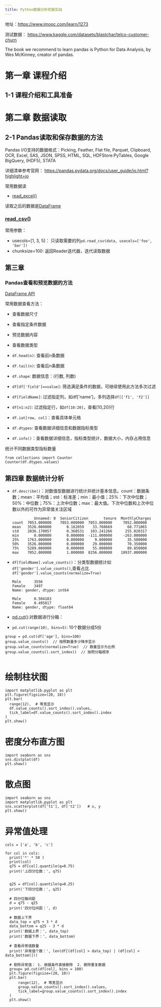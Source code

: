 ```yaml
---
title: Python数据分析挖掘实战
---
```


地址：https://www.imooc.com/learn/1273

测试数据： https://www.kaggle.com/datasets/blastchar/telco-customer-churn

The book we recommend to learn pandas is Python for Data Analysis, by Wes McKinney, creator of pandas.

# 第一章 课程介绍

## 1-1 课程介绍和工具准备

# 第二章 数据读取

## 2-1 Pandas读取和保存数据的方法

Pandas I/O支持的数据格式：Picking, Feather, Flat file, Parquet, Clipboard, OCR, Excel, SAS, JSON, SPSS, HTML, SQL, HDFStore:PyTables, Google BigQuery, (HDF5), STATA

详细清单参考官网： https://pandas.pydata.org/docs/user_guide/io.html?highlight=io

常用数据读
- [read_excel()](https://pandas.pydata.org/docs/user_guide/io.html?highlight=io#io-excel-reader)

读取之后的数据是[DataFrame](https://pandas.pydata.org/docs/reference/api/pandas.DataFrame.columns.html)

### [read_csv()](https://pandas.pydata.org/docs/reference/api/pandas.read_csv.html)

常用参数：
- usecols=[1, 3, 5]： 只读取需要的列`pd.read_csv(data, usecols=['foo', 'bar'])`
- chunksize=100: 返回Reader迭代器，迭代读取数据


 ## 第三章

 ### Pandas查看和预览数据的方法

 [DataFrame API](https://pandas.pydata.org/docs/reference/frame.html)

 常用数据查看方法：

 - 查看数据尺寸
 - 查看指定条件数据
 - 预览数据内容
 - 查看数据类型

- `df.head(n)`: 查看前n条数据
- `df.tail(n)`: 查看后n条数据
- `df.shape`: 数据信息：(行数, 列数)
- `df[df['field']==value]`: 筛选满足条件的数据，可继续使用此方法多次过滤
- `df[fieldName]`: 过滤指定列，如df['name']，多列选择`df[['f1', 'f2']]`
- `df[n1:n2]`: 过滤指定行，如`df[10:20]`，查看[10,20)行
- `df.iat[row, col]`：查看具体单元格
- `df.dtypes`: 查看数据详细信息和数据指标类型
- `df.info()`：查看数据详细信息，指标类型统计，数据大小，内存占用信息

统计不同数据类型指标数量
```
from collections import Counter
Counter(df.dtypes.values)
```

## 第四章 数据统计分析

- `df.describe()`：对数值型数据进行统计并统计基本信息。count：数据条数；mean：平均值；std：标准差；min：最小值；25%：下次中位数； 50%：中位数；75%：上次中位数；max：最大值。下次中位数和上次中位数以外的可作为异常值关注区域

  ```
            Unnamed: 0  SeniorCitizen       tenure  MonthlyCharges
  count  7053.000000    7053.000000  7053.000000     7052.000000
  mean   3526.000000       0.162059    33.760669       68.771065
  std    2036.170057       0.368531   103.241266      255.020317
  min       0.000000       0.000000  -111.000000     -263.000000
  25%    1763.000000       0.000000     9.000000       35.500000
  50%    3526.000000       0.000000    29.000000       70.350000
  75%    5289.000000       0.000000    55.000000       89.850000
  max    7052.000000       1.000000  8256.000000    18937.000000
  ```


- `df[fieldName].value_counts()`：分类型数据统计如`df['gender'].value_counts()`,查看占比`df['gender'].value_counts(normalize=True)`

  ```
  Male      3556
  Female    3497
  Name: gender, dtype: int64
  ```

  ```
  Male      0.504183
  Female    0.495817
  Name: gender, dtype: float64
  ```

- [pd.cut()](https://pandas.pydata.org/docs/reference/api/pandas.cut.html?highlight=cut#pandas.cut):对数据进行分箱：

- `pd.cut(range(10), bins=5)`: 10个数据分成5份

```
group = pd.cut(df['age'], bins=100)
group.value_counts()  // 按照数量多少降序显示
group.value_counts(normalize=True)  // 数量显示为比例
group.value_counts().sort_index()  // 按照分箱顺序


```

# 绘制柱状图

```
import matplotlib.pyplot as plt
plt.figure(figsize=(20, 10))
plt.bar(
  range(12),  # 等宽显示
  df.value_counts().sort_index().values,
  tick_label=df.value_counts().sort_index().index
)
plt.show()
```

# 密度分布直方图

```
import seaborn as sns
sns.distplot(df)
plt.show()
```

# 散点图

```
import seaborn as sns
import matplotlib.pyplot as plt
sns.scatterplot(df['t1'], df['t2'])   # x, y
plt.show()
```

# 异常值处理


```
cols = ['a', 'b', 'c']

for col in cols:
  print('*' * 50 )
  print(col)
  q75 = df[col].quantile(q=0.75)
  print('上四分位数：', q75)


  q25 = df[col].quantile(q=0.25)
  print('下四分位数：', q25)

  # 四分位输间距
  d = q75 - q25
  print('四分位间距：', d)

  # 数据上下界
  data_top = q75 + 3 * d
  data_bottom = q25 - 3 * d
  print('数据上界：', data_top)
  print('数据下界：', data_bottom)

  # 查看异常值数量
  print('异常值个数：', len(df[(df[col] > data_top) | (df[col] < data_bottom)]))

  # 剔除异常值： 1. 根据条件直接删除  2. 删除重复数据
  group= pd.cut(df[col], bins = 100)
  plt.figure(figsize=(20, 10))
  plt.bar(
      range(12),  # 等宽显示
      group.value_counts().sort_index().values,
      tick_label=group.value_counts().sort_index().index
  )
  plt.show()

```
